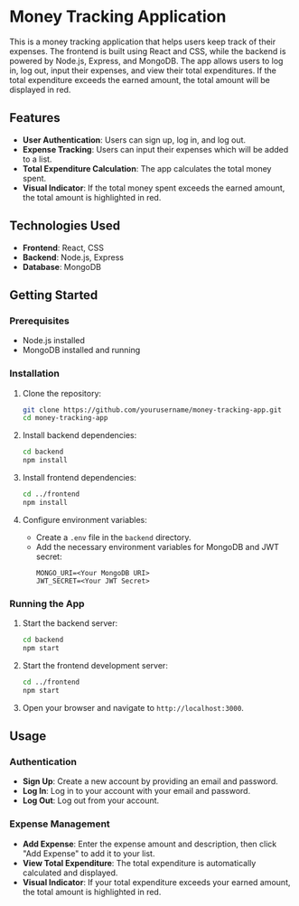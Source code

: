 # Money Tracking Application

This is a money tracking application that helps users keep track of their expenses. The frontend is built using React and CSS, while the backend is powered by Node.js, Express, and MongoDB. The app allows users to log in, log out, input their expenses, and view their total expenditures. If the total expenditure exceeds the earned amount, the total amount will be displayed in red.

## Features

- **User Authentication**: Users can sign up, log in, and log out.
- **Expense Tracking**: Users can input their expenses which will be added to a list.
- **Total Expenditure Calculation**: The app calculates the total money spent.
- **Visual Indicator**: If the total money spent exceeds the earned amount, the total amount is highlighted in red.

## Technologies Used

- **Frontend**: React, CSS
- **Backend**: Node.js, Express
- **Database**: MongoDB

## Getting Started

### Prerequisites

- Node.js installed
- MongoDB installed and running

### Installation

1. Clone the repository:
    ```sh
    git clone https://github.com/yourusername/money-tracking-app.git
    cd money-tracking-app
    ```

2. Install backend dependencies:
    ```sh
    cd backend
    npm install
    ```

3. Install frontend dependencies:
    ```sh
    cd ../frontend
    npm install
    ```

4. Configure environment variables:
    - Create a `.env` file in the `backend` directory.
    - Add the necessary environment variables for MongoDB and JWT secret:
        ```plaintext
        MONGO_URI=<Your MongoDB URI>
        JWT_SECRET=<Your JWT Secret>
        ```

### Running the App

1. Start the backend server:
    ```sh
    cd backend
    npm start
    ```

2. Start the frontend development server:
    ```sh
    cd ../frontend
    npm start
    ```

3. Open your browser and navigate to `http://localhost:3000`.

## Usage

### Authentication

- **Sign Up**: Create a new account by providing an email and password.
- **Log In**: Log in to your account with your email and password.
- **Log Out**: Log out from your account.

### Expense Management

- **Add Expense**: Enter the expense amount and description, then click "Add Expense" to add it to your list.
- **View Total Expenditure**: The total expenditure is automatically calculated and displayed.
- **Visual Indicator**: If your total expenditure exceeds your earned amount, the total amount is highlighted in red.
